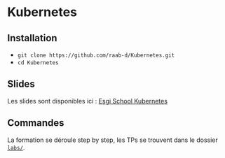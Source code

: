 # Kubernetes

## Installation

- `git clone https://github.com/raab-d/Kubernetes.git`
- `cd Kubernetes`

## Slides

Les slides sont disponibles ici : [Esgi School Kubernetes](https://github.com/raab-d/Kubernetes)

## Commandes

La formation se déroule step by step, les TPs se trouvent dans le dossier [`labs/`](labs).
